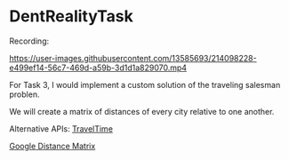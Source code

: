 # DentRealityTask

Recording:

https://user-images.githubusercontent.com/13585693/214098228-e499ef14-56c7-469d-a59b-3d1d1a829070.mp4



For Task 3, I would implement a custom solution of the traveling salesman problen.

We will create a matrix of distances of every city relative to one another.

Alternative APIs: 
[TravelTime](https://traveltime.com/blog/distance-matrix-tutorial-calculate-times-to-multiple-locations)

[Google Distance Matrix](https://developers.google.com/maps/documentation/distance-matrix/overview)
